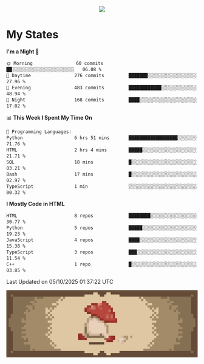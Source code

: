 
<p align="center">
  <a href="https://github.com/kittinan/spotify-github-profile">
    <img src="https://spotify-github-profile.kittinanx.com/api/view?uid=qgiw2ogctywitpjgfj8fu1nq5&cover_image=true&theme=novatorem&show_offline=false&background_color=121212&interchange=false&bar_color=53b14f&bar_color_cover=false" />
  </a>
</p>


# My States

<!--START_SECTION:waka-->
**I'm a Night 🦉** 

```text
🌞 Morning                60 commits          ██░░░░░░░░░░░░░░░░░░░░░░░   06.08 % 
🌆 Daytime                276 commits         ███████░░░░░░░░░░░░░░░░░░   27.96 % 
🌃 Evening                483 commits         ████████████░░░░░░░░░░░░░   48.94 % 
🌙 Night                  168 commits         ████░░░░░░░░░░░░░░░░░░░░░   17.02 % 
```


📊 **This Week I Spent My Time On** 

```text
💬 Programming Languages: 
Python                   6 hrs 51 mins       ██████████████████░░░░░░░   71.76 % 
HTML                     2 hrs 4 mins        █████░░░░░░░░░░░░░░░░░░░░   21.71 % 
SQL                      18 mins             █░░░░░░░░░░░░░░░░░░░░░░░░   03.21 % 
Bash                     17 mins             █░░░░░░░░░░░░░░░░░░░░░░░░   02.97 % 
TypeScript               1 min               ░░░░░░░░░░░░░░░░░░░░░░░░░   00.32 % 
```

**I Mostly Code in HTML** 

```text
HTML                     8 repos             ████████░░░░░░░░░░░░░░░░░   30.77 % 
Python                   5 repos             █████░░░░░░░░░░░░░░░░░░░░   19.23 % 
JavaScript               4 repos             ████░░░░░░░░░░░░░░░░░░░░░   15.38 % 
TypeScript               3 repos             ███░░░░░░░░░░░░░░░░░░░░░░   11.54 % 
C++                      1 repo              █░░░░░░░░░░░░░░░░░░░░░░░░   03.85 % 
```




 Last Updated on 05/10/2025 01:37:22 UTC
<!--END_SECTION:waka-->

<p align="center"> 
  <img src="walking-mushroom.webp" width="945">
</p>

